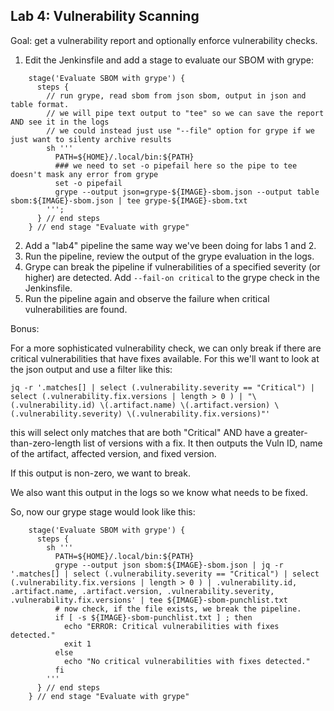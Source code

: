 ## Lab 4: Vulnerability Scanning

Goal: get a vulnerability report and optionally enforce vulnerability checks.

1. Edit the Jenkinsfile and add a stage to evaluate our SBOM with grype:
```
    stage('Evaluate SBOM with grype') {
      steps {
        // run grype, read sbom from json sbom, output in json and table format. 
        // we will pipe text output to "tee" so we can save the report AND see it in the logs
        // we could instead just use "--file" option for grype if we just want to silenty archive results
        sh '''
          PATH=${HOME}/.local/bin:${PATH}
          ### we need to set -o pipefail here so the pipe to tee doesn't mask any error from grype
          set -o pipefail
          grype --output json=grype-${IMAGE}-sbom.json --output table sbom:${IMAGE}-sbom.json | tee grype-${IMAGE}-sbom.txt
        ''';
      } // end steps
    } // end stage "Evaluate with grype"
```
2. Add a "lab4" pipeline the same way we've been doing for labs 1 and 2.
3. Run the pipeline, review the output of the grype evaluation in the logs.
4. Grype can break the pipeline if vulnerabilities of a specified severity (or higher) are detected.  Add `--fail-on critical` to the grype check in the Jenkinsfile.
5. Run the pipeline again and observe the failure when critical vulnerabilities are found.

Bonus:

For a more sophisticated vulnerability check, we can only break if there are critical vulnerabilities that have fixes available.  For this we'll want to look at the json output and use a filter like this:

```
jq -r '.matches[] | select (.vulnerability.severity == "Critical") | select (.vulnerability.fix.versions | length > 0 ) | "\(.vulnerability.id) \(.artifact.name) \(.artifact.version) \(.vulnerability.severity) \(.vulnerability.fix.versions)"'
```

this will select only matches that are both "Critical" AND have a greater-than-zero-length list of versions with a fix.  It then outputs the Vuln ID, name of the artifact, affected version, and fixed version.

If this output is non-zero, we want to break.

We also want this output in the logs so we know what needs to be fixed.

So, now our grype stage would look like this:

```
    stage('Evaluate SBOM with grype') {
      steps {
        sh '''
          PATH=${HOME}/.local/bin:${PATH}
          grype --output json sbom:${IMAGE}-sbom.json | jq -r '.matches[] | select (.vulnerability.severity == "Critical") | select (.vulnerability.fix.versions | length > 0 ) | .vulnerability.id, .artifact.name, .artifact.version, .vulnerability.severity, .vulnerability.fix.versions' | tee ${IMAGE}-sbom-punchlist.txt
          # now check, if the file exists, we break the pipeline.
          if [ -s ${IMAGE}-sbom-punchlist.txt ] ; then
            echo "ERROR: Critical vulnerabilities with fixes detected."
            exit 1
          else
            echo "No critical vulnerabilities with fixes detected."
          fi
        '''
      } // end steps
    } // end stage "Evaluate with grype"
